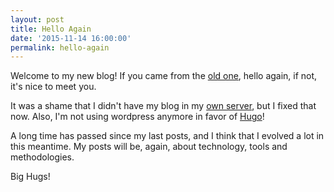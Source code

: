 ```yaml
---
layout: post
title: Hello Again
date: '2015-11-14 16:00:00'
permalink: hello-again
---
```


Welcome to my new blog! If you came from the [old one](https://allanvital.wordpress.com/), hello again, if not, it's nice to meet you.

It was a shame that I didn't have my blog in my [own server](http://allanvital.com/), but I fixed that now. Also, I'm not using wordpress anymore in favor of [Hugo](http://gohugo.io/)!

A long time has passed since my last posts, and I think that I evolved a lot in this meantime. My posts will be, again, about technology, tools and methodologies.

Big Hugs!